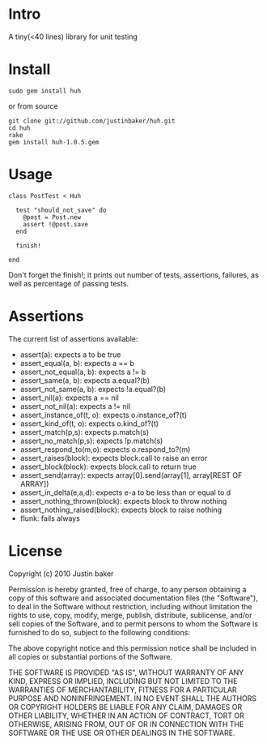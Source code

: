 Intro
=========

A tiny(<40 lines) library for unit testing

Install
=========

    sudo gem install huh

or from source

    git clone git://github.com/justinbaker/huh.git
    cd huh
    rake
    gem install huh-1.0.5.gem

Usage
=========

    class PostTest < Huh
    
      test "should_not_save" do
        @post = Post.new 
        assert !@post.save
      end

      finish!

    end

Don't forget the finish!; it prints out number of tests, assertions, failures, as well as percentage of passing tests.

Assertions
============

The current list of assertions available:

- assert(a): expects a to be true 
- assert_equal(a, b): expects a == b
- assert_not_equal(a, b): expects a != b
- assert_same(a, b): expects a.equal?(b)
- assert_not_same(a, b): expects !a.equal?(b)
- assert_nil(a): expects a == nil
- assert_not_nil(a): expects a != nil
- assert_instance_of(t, o): expects o.instance_of?(t)
- assert_kind_of(t, o): expects o.kind_of?(t)
- assert_match(p,s): expects p.match(s)
- assert_no_match(p,s): expects !p.match(s)
- assert_respond_to(m,o): expects o.respond_to?(m)
- assert_raises(block): expects block.call to raise an error
- assert_block(block): expects block.call to return true
- assert_send(array): expects array[0].send(array[1], array[REST OF ARRAY])
- assert_in_delta(e,a,d): expects e-a to be less than or equal to d
- assert_nothing_thrown(block): expects block to throw nothing
- assert_nothing_raised(block): expects block to raise nothing
- flunk: fails always

License
===========
Copyright (c) 2010 Justin baker

Permission is hereby granted, free of charge, to any person obtaining
a copy of this software and associated documentation files (the
"Software"), to deal in the Software without restriction, including
without limitation the rights to use, copy, modify, merge, publish,
distribute, sublicense, and/or sell copies of the Software, and to
permit persons to whom the Software is furnished to do so, subject to
the following conditions:

The above copyright notice and this permission notice shall be
included in all copies or substantial portions of the Software.

THE SOFTWARE IS PROVIDED "AS IS", WITHOUT WARRANTY OF ANY KIND,
EXPRESS OR IMPLIED, INCLUDING BUT NOT LIMITED TO THE WARRANTIES OF
MERCHANTABILITY, FITNESS FOR A PARTICULAR PURPOSE AND
NONINFRINGEMENT. IN NO EVENT SHALL THE AUTHORS OR COPYRIGHT HOLDERS BE
LIABLE FOR ANY CLAIM, DAMAGES OR OTHER LIABILITY, WHETHER IN AN ACTION
OF CONTRACT, TORT OR OTHERWISE, ARISING FROM, OUT OF OR IN CONNECTION
WITH THE SOFTWARE OR THE USE OR OTHER DEALINGS IN THE SOFTWARE.
